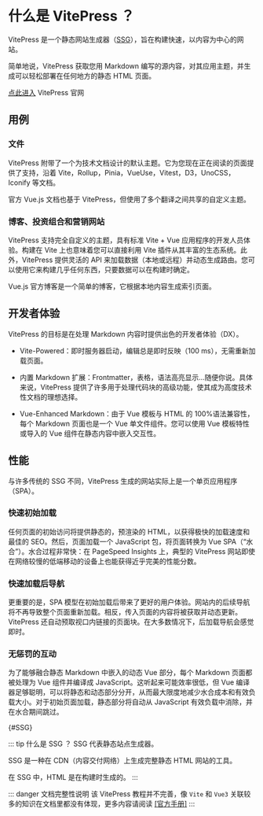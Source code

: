 # 什么是 VitePress ？

VitePress 是一个静态网站生成器（[SSG](#SSG)），旨在构建快速，以内容为中心的网站。

简单地说，VitePress 获取您用 Markdown 编写的源内容，对其应用主题，并生成可以轻松部署在任何地方的静态 HTML 页面。

[点此进入](https://vitepress.dev/) VitePress 官网

## 用例

### 文件

VitePress 附带了一个为技术文档设计的默认主题。它为您现在正在阅读的页面提供了支持，沿着 Vite，Rollup，Pinia，VueUse，Vitest，D3，UnoCSS，Iconify 等文档。

官方 Vue.js 文档也基于 VitePress，但使用了多个翻译之间共享的自定义主题。

### 博客、投资组合和营销网站

VitePress 支持完全自定义的主题，具有标准 Vite + Vue 应用程序的开发人员体验。构建在 Vite 上也意味着您可以直接利用 Vite 插件从其丰富的生态系统。此外，VitePress 提供灵活的 API 来加载数据（本地或远程）并动态生成路由。您可以使用它来构建几乎任何东西，只要数据可以在构建时确定。

Vue.js 官方博客是一个简单的博客，它根据本地内容生成索引页面。

## 开发者体验

VitePress 的目标是在处理 Markdown 内容时提供出色的开发者体验（DX）。

- Vite-Powered：即时服务器启动，编辑总是即时反映（100 ms），无需重新加载页面。

- 内置 Markdown 扩展：Frontmatter，表格，语法高亮显示...随便你说。具体来说，VitePress 提供了许多用于处理代码块的高级功能，使其成为高度技术性文档的理想选择。

- Vue-Enhanced Markdown：由于 Vue 模板与 HTML 的 100%语法兼容性，每个 Markdown 页面也是一个 Vue 单文件组件。您可以使用 Vue 模板特性或导入的 Vue 组件在静态内容中嵌入交互性。

## 性能

与许多传统的 SSG 不同，VitePress 生成的网站实际上是一个单页应用程序（SPA）。

### 快速初始加载

任何页面的初始访问将提供静态的，预渲染的 HTML，以获得极快的加载速度和最佳的 SEO。然后，页面加载一个 JavaScript 包，将页面转换为 Vue SPA（“水合”）。水合过程非常快：在 PageSpeed Insights 上，典型的 VitePress 网站即使在网络较慢的低端移动的设备上也能获得近乎完美的性能分数。

### 快速加载后导航

更重要的是，SPA 模型在初始加载后带来了更好的用户体验。网站内的后续导航将不再导致整个页面重新加载。相反，传入页面的内容将被获取并动态更新。VitePress 还自动预取视口内链接的页面块。在大多数情况下，后加载导航会感觉即时。

### 无惩罚的互动

为了能够融合静态 Markdown 中嵌入的动态 Vue 部分，每个 Markdown 页面都被处理为 Vue 组件并编译成 JavaScript。这听起来可能效率很低，但 Vue 编译器足够聪明，可以将静态和动态部分分开，从而最大限度地减少水合成本和有效负载大小。对于初始页面加载，静态部分将自动从 JavaScript 有效负载中消除，并在水合期间跳过。

{#SSG}

::: tip 什么是 SSG ？
SSG 代表静态站点生成器。

SSG 是一种在 CDN（内容交付网络）上生成完整静态 HTML 网站的工具。

在 SSG 中，HTML 是在构建时生成的。
:::

::: danger 文档完整性说明
该 VitePress 教程并不完善，像 `Vite` 和 `Vue3` 关联较多的知识在文档里都没有体现，更多内容请阅读 [[官方手册]](https://vitepress.dev)
:::
